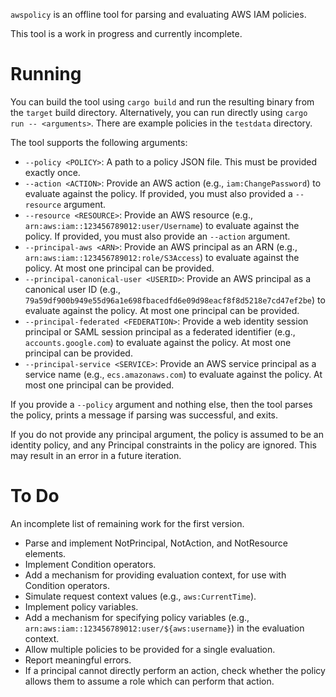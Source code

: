 `awspolicy` is an offline tool for parsing and evaluating AWS IAM policies.

This tool is a work in progress and currently incomplete.

# Running

You can build the tool using `cargo build` and run the resulting binary from the `target` build directory.
Alternatively, you can run directly using `cargo run -- <arguments>`. There are example policies in the `testdata` directory.

The tool supports the following arguments:

* `--policy <POLICY>`: A path to a policy JSON file. This must be provided exactly once.
* `--action <ACTION>`: Provide an AWS action (e.g., `iam:ChangePassword`) to evaluate against the policy. If provided, you must also provided a `--resource` argument.
* `--resource <RESOURCE>`: Provide an AWS resource (e.g., `arn:aws:iam::123456789012:user/Username`) to evaluate against the policy. If provided, you must also provide an `--action` argument.
* `--principal-aws <ARN>`: Provide an AWS principal as an ARN (e.g., `arn:aws:iam::123456789012:role/S3Access`) to evaluate against the policy. At most one principal can be provided.
* `--principal-canonical-user <USERID>`: Provide an AWS principal as a canonical user ID (e.g., `79a59df900b949e55d96a1e698fbacedfd6e09d98eacf8f8d5218e7cd47ef2be`) to evaluate against the policy. At most one principal can be provided.
* `--principal-federated <FEDERATION>`: Provide a web identity session principal or SAML session principal as a federated identifier (e.g., `accounts.google.com`) to evaluate against the policy. At most one principal can be provided.
* `--principal-service <SERVICE>`: Provide an AWS service principal as a service name (e.g., `ecs.amazonaws.com`) to evaluate against the policy. At most one principal can be provided.

If you provide a `--policy` argument and nothing else, then the tool parses the policy, prints a message if parsing was successful, and exits.

If you do not provide any principal argument, the policy is assumed to be an identity policy, and any Principal constraints in the policy are ignored. This may result in an error in a future iteration.

# To Do

An incomplete list of remaining work for the first version.

* Parse and implement NotPrincipal, NotAction, and NotResource elements.
* Implement Condition operators.
* Add a mechanism for providing evaluation context, for use with Condition operators.
* Simulate request context values (e.g., `aws:CurrentTime`).
* Implement policy variables.
* Add a mechanism for specifying policy variables (e.g., `arn:aws:iam::123456789012:user/${aws:username}`) in the evaluation context.
* Allow multiple policies to be provided for a single evaluation.
* Report meaningful errors.
* If a principal cannot directly perform an action, check whether the policy allows them to assume a role which can perform that action.
